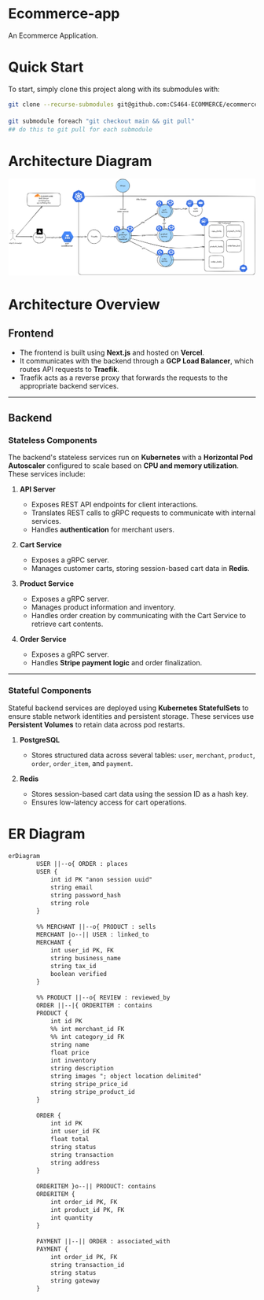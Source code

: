 # Ecommerce-app
An Ecommerce Application.

# Quick Start
To start, simply clone this project along with its submodules with:
```bash
git clone --recurse-submodules git@github.com:CS464-ECOMMERCE/ecommerce-app.git

git submodule foreach "git checkout main && git pull"
## do this to git pull for each submodule 
```

# Architecture Diagram
![Architecture Diagram](architecture.png "Architecure of Ecommerce App")

# Architecture Overview

## Frontend

- The frontend is built using **Next.js** and hosted on **Vercel**.
- It communicates with the backend through a **GCP Load Balancer**, which routes API requests to **Traefik**.  
- Traefik acts as a reverse proxy that forwards the requests to the appropriate backend services.

---

## Backend

### Stateless Components

The backend's stateless services run on **Kubernetes** with a **Horizontal Pod Autoscaler** configured to scale based on **CPU and memory utilization**. These services include:

1. **API Server**
   - Exposes REST API endpoints for client interactions.
   - Translates REST calls to gRPC requests to communicate with internal services.
   - Handles **authentication** for merchant users.

2. **Cart Service**
   - Exposes a gRPC server.
   - Manages customer carts, storing session-based cart data in **Redis**.

3. **Product Service**
   - Exposes a gRPC server.
   - Manages product information and inventory.
   - Handles order creation by communicating with the Cart Service to retrieve cart contents.

4. **Order Service**
   - Exposes a gRPC server.
   - Handles **Stripe payment logic** and order finalization.

---

### Stateful Components

Stateful backend services are deployed using **Kubernetes StatefulSets** to ensure stable network identities and persistent storage. These services use **Persistent Volumes** to retain data across pod restarts.

1. **PostgreSQL**
   - Stores structured data across several tables: `user`, `merchant`, `product`, `order`, `order_item`, and `payment`.

2. **Redis**
   - Stores session-based cart data using the session ID as a hash key.
   - Ensures low-latency access for cart operations.



# ER Diagram
```mermaid
erDiagram
        USER ||--o{ ORDER : places
        USER {
            int id PK "anon session uuid"
            string email
            string password_hash
            string role
        }

        %% MERCHANT ||--o{ PRODUCT : sells
        MERCHANT |o--|| USER : linked_to
        MERCHANT {
            int user_id PK, FK  
            string business_name
            string tax_id
            boolean verified
        }

        %% PRODUCT ||--o{ REVIEW : reviewed_by
        ORDER ||--|{ ORDERITEM : contains
        PRODUCT {
            int id PK
            %% int merchant_id FK
            %% int category_id FK
            string name
            float price
            int inventory
            string description
            string images "; object location delimited"
            string stripe_price_id
            string stripe_product_id
        }
        
        ORDER {
            int id PK
            int user_id FK
            float total
            string status
            string transaction
            string address
        }

        ORDERITEM }o--|| PRODUCT: contains
        ORDERITEM {
            int order_id PK, FK
            int product_id PK, FK
            int quantity
        }

        PAYMENT ||--|| ORDER : associated_with
        PAYMENT {
            int order_id PK, FK
            string transaction_id
            string status
            string gateway
        }
```